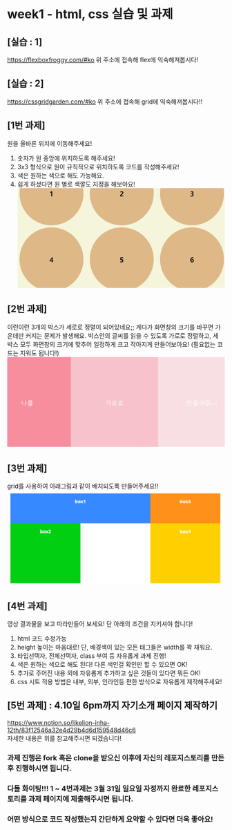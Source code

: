 # week1 - html, css 실습 및 과제

## [실습 : 1]

https://flexboxfroggy.com/#ko
위 주소에 접속해 flex에 익숙해져봅시다!

## [실습 : 2]

https://cssgridgarden.com/#ko
위 주소에 접속해 grid에 익숙해져봅시다!!

## [1번 과제]

원을 올바른 위치에 이동해주세요!

1. 숫자가 원 중앙에 위치하도록 해주세요!
2. 3x3 형식으로 원이 규칙적으로 위치하도록 코드를 작성해주세요!
3. 색은 원하는 색으로 해도 가능해요.
4. 쉽게 하셨다면 원 별로 색깔도 지정을 해보아요!
   ![img2](./img/image2.png)

## [2번 과제]

이런이런 3개의 박스가 세로로 정렬이 되어있네요;;
게다가 화면창의 크기를 바꾸면 가운데만 커지는 문제가 발생해요. 박스안의 글씨를 읽을 수 있도록 가로로 정렬하고, 세 박스 모두 화면창의 크기에 맞추어 일정하게 크고 작아지게 만들어보아요! (필요없는 코드는 지워도 됩니다!)
![img3](./img/image3.png)

## [3번 과제]

grid를 사용하여 아래그림과 같이 배치되도록 만들어주세요!!
![img](./img/image.png)

## [4번 과제]

영상 결과물을 보고 따라만들어 보세요! 단 아래의 조건을 지키셔야 합니다!

1. html 코드 수정가능
2. height 높이는 마음대로! 단, 배경색이 있는 모든 태그들은 width를 꽉 채워요.
3. 타입선택자, 전체선택자, class 부여 등 자유롭게 과제 진행!
4. 색은 원하는 색으로 해도 된다! 다른 색인걸 확인만 할 수 있으면 OK!
5. 추가로 주어진 내용 외에 자유롭게 추가하고 싶은 것들이 있다면 뭐든 OK!
6. css 시트 적용 방법은 내부, 외부, 인라인등 편한 방식으로 자유롭게 제작해주세요!

## [5번 과제] : 4.10일 6pm까지 자기소개 페이지 제작하기
https://www.notion.so/likelion-inha-12th/83f12546a32e4d29b4d6d159548d46c6
<br/>
자세한 내용은 위를 참고해주시면 되겠습니다!

### 과제 진행은 fork 혹은 clone을 받으신 이후에 자신의 레포지스토리를 만든 후 진행하시면 됩니다.

### 다들 화이팅!!! 1 ~ 4번과제는 3월 31일 일요일 자정까지 완료한 레포지스토리를 과제 페이지에 제출해주시면 됩니다.

### 어떤 방식으로 코드 작성했는지 간단하게 요약할 수 있다면 더욱 좋아요!
